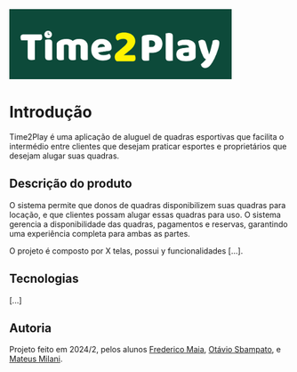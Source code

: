<img src="./src/assets/logo_green_background.png" width="400" height="126"/>

# Introdução

Time2Play é uma aplicação de aluguel de quadras esportivas que facilita o intermédio 
entre clientes que desejam praticar esportes e proprietários que desejam alugar suas quadras.

## Descrição do produto

O sistema permite que donos de quadras disponibilizem suas quadras para locação,
e que clientes possam alugar essas quadras para uso. O sistema gerencia a disponibilidade
das quadras, pagamentos e reservas, garantindo uma experiência completa para ambas as partes.

O projeto é composto por X telas, possui y funcionalidades [...].

## Tecnologias

[...]

## Autoria

Projeto feito em 2024/2, pelos alunos [Frederico Maia](https://github.com/fredmaia), [Otávio Sbampato](https://github.com/otaviosbampato/), e [Mateus Milani](https://github.com/milanimateus).
